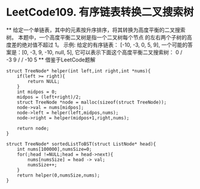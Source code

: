 # LeetCode109. 有序链表转换二叉搜索树

**
给定一个单链表，其中的元素按升序排序，将其转换为高度平衡的二叉搜索树。
本题中，一个高度平衡二叉树是指一个二叉树每个节点 的左右两个子树的高度差的绝对值不超过 1。
示例:
给定的有序链表： [-10, -3, 0, 5, 9],
一个可能的答案是：[0, -3, 9, -10, null, 5], 它可以表示下面这个高度平衡二叉搜索树：
      0
     / \
   -3   9
   /   /
 -10  5
**
借鉴于LeetCode题解
```
struct TreeNode* helper(int left,int right,int *nums){
    if(left >= right){
        return NULL;
    }
    int midpos = 0;
    midpos = (left+right)/2;
    struct TreeNode *node = malloc(sizeof(struct TreeNode));
    node->val = nums[midpos];
    node->left = helper(left,midpos,nums);
    node->right = helper(midpos+1,right,nums);

    return node;
}

struct TreeNode* sortedListToBST(struct ListNode* head){
    int nums[100000],numsSize=0;
    for(;head !=NULL;head = head->next){
        nums[numsSize] = head -> val;
        numsSize++;
    }
    return helper(0,numsSize,nums);
}
```